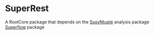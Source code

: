 # SuperRest

A RootCore package that depends on the [SusyNtuple](https://github.com/susynt) analysis package [Superflow](https://github.com/dantrim/Superflow) package
